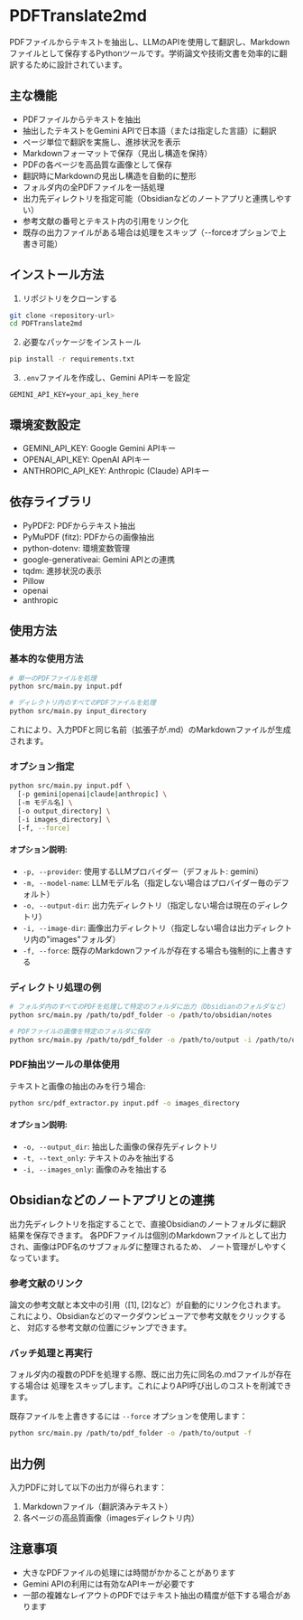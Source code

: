 # PDFTranslate2md

PDFファイルからテキストを抽出し、LLMのAPIを使用して翻訳し、Markdownファイルとして保存するPythonツールです。学術論文や技術文書を効率的に翻訳するために設計されています。

## 主な機能

- PDFファイルからテキストを抽出
- 抽出したテキストをGemini APIで日本語（または指定した言語）に翻訳
- ページ単位で翻訳を実施し、進捗状況を表示
- Markdownフォーマットで保存（見出し構造を保持）
- PDFの各ページを高品質な画像として保存
- 翻訳時にMarkdownの見出し構造を自動的に整形
- フォルダ内の全PDFファイルを一括処理
- 出力先ディレクトリを指定可能（Obsidianなどのノートアプリと連携しやすい）
- 参考文献の番号とテキスト内の引用をリンク化
- 既存の出力ファイルがある場合は処理をスキップ（--forceオプションで上書き可能）

## インストール方法

1. リポジトリをクローンする
```bash
git clone <repository-url>
cd PDFTranslate2md
```

2. 必要なパッケージをインストール
```bash
pip install -r requirements.txt
```

3. `.env`ファイルを作成し、Gemini APIキーを設定
```
GEMINI_API_KEY=your_api_key_here
```

## 環境変数設定

- GEMINI_API_KEY: Google Gemini APIキー
- OPENAI_API_KEY: OpenAI APIキー
- ANTHROPIC_API_KEY: Anthropic (Claude) APIキー

## 依存ライブラリ

- PyPDF2: PDFからテキスト抽出
- PyMuPDF (fitz): PDFからの画像抽出
- python-dotenv: 環境変数管理
- google-generativeai: Gemini APIとの連携
- tqdm: 進捗状況の表示
- Pillow
- openai
- anthropic

## 使用方法

### 基本的な使用方法

```bash
# 単一のPDFファイルを処理
python src/main.py input.pdf

# ディレクトリ内のすべてのPDFファイルを処理
python src/main.py input_directory
```

これにより、入力PDFと同じ名前（拡張子が.md）のMarkdownファイルが生成されます。

### オプション指定

```bash
python src/main.py input.pdf \
  [-p gemini|openai|claude|anthropic] \
  [-m モデル名] \
  [-o output_directory] \
  [-i images_directory] \
  [-f, --force]
```

#### オプション説明:
- `-p, --provider`: 使用するLLMプロバイダー（デフォルト: gemini）
- `-m, --model-name`: LLMモデル名（指定しない場合はプロバイダー毎のデフォルト）
- `-o, --output-dir`: 出力先ディレクトリ（指定しない場合は現在のディレクトリ）
- `-i, --image-dir`: 画像出力ディレクトリ（指定しない場合は出力ディレクトリ内の"images"フォルダ）
- `-f, --force`: 既存のMarkdownファイルが存在する場合も強制的に上書きする

### ディレクトリ処理の例

```bash
# フォルダ内のすべてのPDFを処理して特定のフォルダに出力（Obsidianのフォルダなど）
python src/main.py /path/to/pdf_folder -o /path/to/obsidian/notes

# PDFファイルの画像を特定のフォルダに保存
python src/main.py /path/to/pdf_folder -o /path/to/output -i /path/to/output/images
```

### PDF抽出ツールの単体使用

テキストと画像の抽出のみを行う場合:

```bash
python src/pdf_extractor.py input.pdf -o images_directory
```

#### オプション説明:
- `-o, --output_dir`: 抽出した画像の保存先ディレクトリ
- `-t, --text_only`: テキストのみを抽出する
- `-i, --images_only`: 画像のみを抽出する

## Obsidianなどのノートアプリとの連携

出力先ディレクトリを指定することで、直接Obsidianのノートフォルダに翻訳結果を保存できます。
各PDFファイルは個別のMarkdownファイルとして出力され、画像はPDF名のサブフォルダに整理されるため、
ノート管理がしやすくなっています。

### 参考文献のリンク

論文の参考文献と本文中の引用（[1], [2]など）が自動的にリンク化されます。
これにより、Obsidianなどのマークダウンビューアで参考文献をクリックすると、
対応する参考文献の位置にジャンプできます。

### バッチ処理と再実行

フォルダ内の複数のPDFを処理する際、既に出力先に同名の.mdファイルが存在する場合は
処理をスキップします。これによりAPI呼び出しのコストを削減できます。

既存ファイルを上書きするには `--force` オプションを使用します：
```bash
python src/main.py /path/to/pdf_folder -o /path/to/output -f
```

## 出力例

入力PDFに対して以下の出力が得られます：

1. Markdownファイル（翻訳済みテキスト）
2. 各ページの高品質画像（imagesディレクトリ内）

## 注意事項

- 大きなPDFファイルの処理には時間がかかることがあります
- Gemini APIの利用には有効なAPIキーが必要です
- 一部の複雑なレイアウトのPDFではテキスト抽出の精度が低下する場合があります